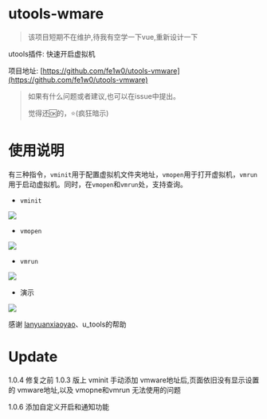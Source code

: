 # utools-wmare
> 该项目短期不在维护,待我有空学一下vue,重新设计一下
>

utools插件: 快速开启虚拟机

项目地址: [https://github.com/fe1w0/utools-vmware](https://github.com/fe1w0/utools-vmware)

> 如果有什么问题或者建议,也可以在issue中提出。
>
> 觉得还🆗的，⭐(疯狂暗示)


# 使用说明
有三种指令，`vminit`用于配置虚拟机文件夹地址，`vmopen`用于打开虚拟机，`vmrun`用于启动虚拟机。同时，在`vmopen`和`vmrun`处，支持查询。

* `vminit`

![](http://img.xzaslxr.xyz/20210810211237.png)

* `vmopen`

![](http://img.xzaslxr.xyz/20210810211247.png)


* `vmrun`

![](http://img.xzaslxr.xyz/20210810211253.png)

* 演示

![](http://img.xzaslxr.xyz/20210810211312.gif)



感谢 [lanyuanxiaoyao](https://yuanliao.info/u/lanyuanxiaoyao)、u_tools的帮助

# Update
1.0.4 修复之前 1.0.3 版上 vminit 手动添加 vmware地址后,页面依旧没有显示设置的 vmware地址,以及 vmopne和vmrun 无法使用的问题

1.0.6 添加自定义开启和通知功能